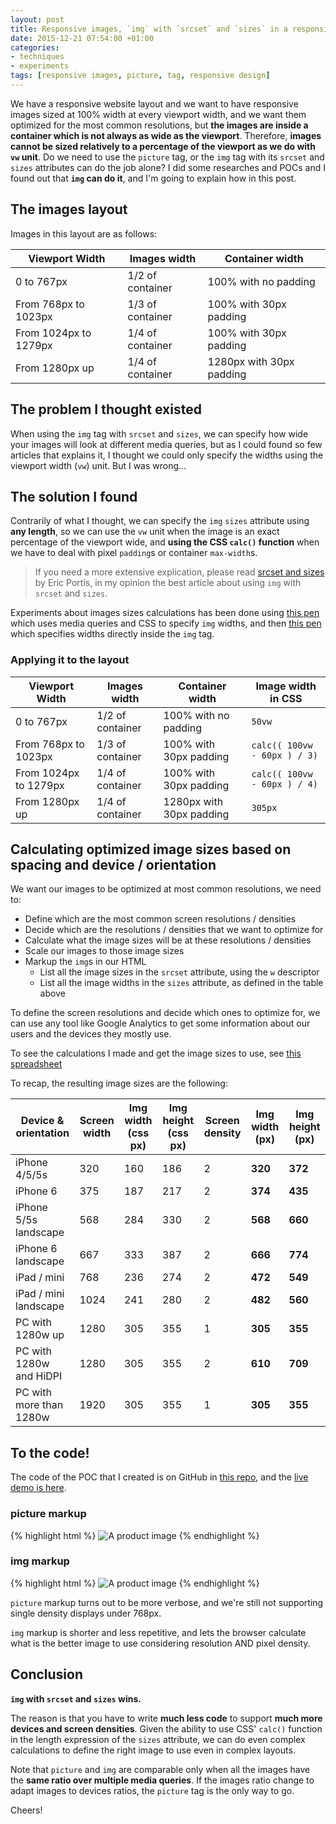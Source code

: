 ```yaml
---
layout: post
title: Responsive images, `img` with `srcset` and `sizes` in a responsive layout
date: 2015-12-21 07:54:00 +01:00
categories:
- techniques
- experiments
tags: [responsive images, picture, tag, responsive design]
---
```

We have a responsive website layout and we want to have responsive images sized at 100% width at every viewport width, and we want them optimized for the most common resolutions, but **the images are inside a container which is not always as wide as the viewport**. Therefore, **images cannot be sized relatively to a percentage of the viewport as we do with `vw` unit**. Do we need to use the `picture` tag, or the `img` tag with its `srcset` and `sizes` attributes can do the job alone? I did some researches and POCs and I found out that **`img` can do it**, and I'm going to explain how in this post.

## The images layout

Images in this layout are as follows:

| Viewport Width        | Images width     | Container width          |
|-----------------------|------------------|--------------------------|
| 0 to 767px            | 1/2 of container | 100% with no padding     |
| From 768px to 1023px  | 1/3 of container | 100% with 30px padding   |
| From 1024px to 1279px | 1/4 of container | 100% with 30px padding   |
| From 1280px up        | 1/4 of container | 1280px with 30px padding |

## The problem I thought existed

When using the `img` tag with `srcset` and `sizes`, we can specify how wide your images will look at different media queries, but as I could found so few articles that explains it, I thought we could only specify the widths using the viewport width (`vw`) unit. But I was wrong...

## The solution I found

Contrarily of what I thought, we can specify the `img` `sizes` attribute using **any length**, so we can use the `vw` unit when the image is an exact percentage of the viewport wide, and **using the CSS `calc()` function** when we have to deal with pixel `padding`s or container `max-width`s.

> If you need a more extensive explication, please read [srcset and sizes](https://ericportis.com/posts/2014/srcset-sizes/) by Eric Portis, in my opinion the best article about using `img` with `srcset` and `sizes`.

Experiments about images sizes calculations has been done using [this pen](http://codepen.io/verlok/pen/JGXeyz?editors=110) which uses media queries and CSS to specify `img` widths, and then [this pen](http://codepen.io/verlok/pen/adNQqX?editors=110) which specifies widths directly inside the `img` tag.

### Applying it to the layout

| Viewport Width        | Images width     | Container width          | Image width in CSS          |
|-----------------------|------------------|--------------------------|-----------------------------|
| 0 to 767px            | 1/2 of container | 100% with no padding     | `50vw`                      |
| From 768px to 1023px  | 1/3 of container | 100% with 30px padding   | `calc(( 100vw - 60px ) / 3)`|
| From 1024px to 1279px | 1/4 of container | 100% with 30px padding   | `calc(( 100vw - 60px ) / 4)`|
| From 1280px up        | 1/4 of container | 1280px with 30px padding | `305px`                     |

## Calculating optimized image sizes based on spacing and device / orientation

We want our images to be optimized at most common resolutions, we need to:

* Define which are the most common screen resolutions / densities
* Decide which are the resolutions / densities that we want to optimize for
* Calculate what the image sizes will be at these resolutions / densities
* Scale our images to those image sizes
* Markup the `img`s in our HTML
    * List all the image sizes in the `srcset` attribute, using the `w` descriptor
    * List all the image widths in the `sizes` attribute, as defined in the table above

To define the screen resolutions and decide which ones to optimize for, we can use any tool like Google Analytics to get some information about our users and the devices they mostly use.

To see the calculations I made and get the image sizes to use, see [this spreadsheet](https://docs.google.com/spreadsheets/d/1BCeWGXOevUHlL8l9ti2i81C9BgSsHtybO9Z9WAYpfnQ/edit)

To recap, the resulting image sizes are the following:

| Device & orientation    | Screen width | Img width (css px) | Img height (css px) | Screen density | Img width (px) | Img height (px) |
|-------------------------|--------------|--------------------|---------------------|----------------|----------------|-----------------|
| iPhone 4/5/5s           | 320          | 160                | 186                 | 2              | **320**        | **372**             |
| iPhone 6                | 375          | 187                | 217                 | 2              | **374**        | **435**             |
| iPhone 5/5s landscape   | 568          | 284                | 330                 | 2              | **568**        | **660**             |
| iPhone 6 landscape      | 667          | 333                | 387                 | 2              | **666**        | **774**             |
| iPad / mini             | 768          | 236                | 274                 | 2              | **472**        | **549**             |
| iPad / mini landscape   | 1024         | 241                | 280                 | 2              | **482**        | **560**             |
| PC with 1280w up        | 1280         | 305                | 355                 | 1              | **305**        | **355**             |
| PC with 1280w and HiDPI | 1280         | 305                | 355                 | 2              | **610**        | **709**             |
| PC with more than 1280w | 1920         | 305                | 355                 | 1              | **305**        | **355**             |

## To the code!

The code of the POC that I created is on GitHub in [this repo](https://www.github.com/verlok/responsiveImagesTagsCompared), and the [live demo is here](http://verlok.github.io/responsiveImagesTagsCompared).

### picture markup

{% highlight html %}
<picture>
    <source media="(max-width: 320px)"
            srcset="http://placehold.it/320x372 2x">
    <source media="(max-width: 375px)"
            srcset="http://placehold.it/374x435 2x">
    <source media="(max-width: 568px)"
            srcset="http://placehold.it/568x660 2x">
    <source media="(max-width: 667px)"
            srcset="http://placehold.it/666x774 2x">
    <source media="(max-width: 768px)"
            srcset="http://placehold.it/472x549 2x">
    <source media="(max-width: 1024px)"
            srcset="http://placehold.it/241x280 1x, http://placehold.it/482x560 2x">
    <source media="(min-width: 1280px)"
            srcset="http://placehold.it/305x355 1x, http://placehold.it/610x709 2x">
    <img src="http://placehold.it/305x355" alt="A product image">
</picture>
{% endhighlight %}

### img markup

{% highlight html %}
<img src="http://placehold.it/305x355"
         srcset="http://placehold.it/241x280 241w,
             http://placehold.it/305x355 305w,
             http://placehold.it/320x372 320w,
             http://placehold.it/374x435 374w,
             http://placehold.it/472x549 472w,
             http://placehold.it/482x560 482w,
             http://placehold.it/568x660 578w,
             http://placehold.it/610x709 610w,
             http://placehold.it/666x774 666w"
         sizes="(min-width: 1280px) 305px,
            (min-width: 1024px) calc((100vw - 60px) / 4),
            (min-width: 768px) calc((100vw - 60px) / 3),
            50vw"
         alt="A product image">
{% endhighlight %}

`picture` markup turns out to be more verbose, and we're still not supporting single density displays under 768px.

`img` markup is shorter and less repetitive, and lets the browser calculate what is the better image to use considering resolution AND pixel density.

## Conclusion

**`img` with `srcset` and `sizes` wins.**

The reason is that you have to write **much less code** to support **much more devices and screen densities**. Given the ability to use CSS' `calc()` function in the length expression of the `sizes` attribute, we can do even complex calculations to define the right image to use even in complex layouts.

Note that `picture` and `img` are comparable only when all the images have the **same ratio over multiple media queries**. If the images ratio change to adapt images to devices ratios, the `picture` tag is the only way to go.

Cheers!
